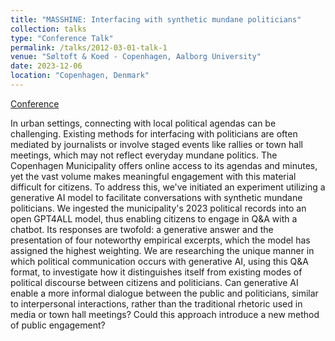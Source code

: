 ```yaml
---
title: "MASSHINE: Interfacing with synthetic mundane politicians"
collection: talks
type: "Conference Talk"
permalink: /talks/2012-03-01-talk-1
venue: "Søltoft & Koed - Copenhagen, Aalborg University"
date: 2023-12-06
location: "Copenhagen, Denmark"
---
```


[Conference](/images/MASSHINE-politics1.png)

In urban settings, connecting with local political agendas can be challenging. Existing methods for interfacing with politicians are often mediated by journalists or involve staged events like rallies or town hall meetings, which may not reflect everyday mundane politics. The Copenhagen Municipality offers online access to its agendas and minutes, yet the vast volume makes meaningful engagement with this material difficult for citizens. To address this, we've initiated an experiment utilizing a generative AI model to facilitate conversations with synthetic mundane politicians. We ingested the municipality's 2023 political records into an open GPT4ALL model, thus enabling citizens to engage in Q&A with a chatbot. Its responses are twofold: a generative answer and the presentation of four noteworthy empirical excerpts, which the model has assigned the highest weighting. We are researching the unique manner in which political communication occurs with generative AI, using this Q&A format, to investigate how it distinguishes itself from existing modes of political discourse between citizens and politicians. Can generative AI enable a more informal dialogue between the public and politicians, similar to interpersonal interactions, rather than the traditional rhetoric used in media or town hall meetings? Could this approach introduce a new method of public engagement?


